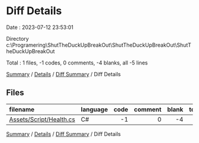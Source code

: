 # Diff Details

Date : 2023-07-12 23:53:01

Directory c:\\Programering\\ShutTheDuckUpBreakOut\\ShutTheDuckUpBreakOut\\ShutTheDuckUpBreakOut

Total : 1 files,  -1 codes, 0 comments, -4 blanks, all -5 lines

[Summary](results.md) / [Details](details.md) / [Diff Summary](diff.md) / Diff Details

## Files
| filename | language | code | comment | blank | total |
| :--- | :--- | ---: | ---: | ---: | ---: |
| [Assets/Script/Health.cs](/Assets/Script/Health.cs) | C# | -1 | 0 | -4 | -5 |

[Summary](results.md) / [Details](details.md) / [Diff Summary](diff.md) / Diff Details